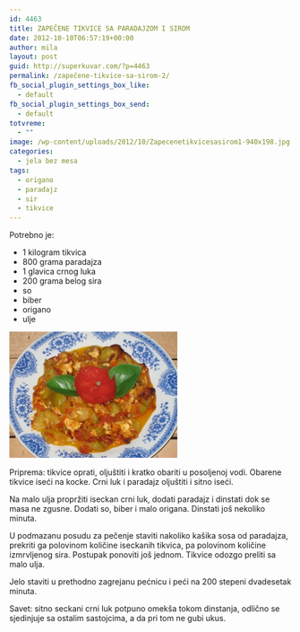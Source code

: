 ```yaml
---
id: 4463
title: ZAPEČENE TIKVICE SA PARADAJZOM I SIROM
date: 2012-10-10T06:57:19+00:00
author: mila
layout: post
guid: http://superkuvar.com/?p=4463
permalink: /zapečene-tikvice-sa-sirom-2/
fb_social_plugin_settings_box_like:
  - default
fb_social_plugin_settings_box_send:
  - default
totvreme:
  - ""
image: /wp-content/uploads/2012/10/Zapecenetikvicesasirom1-940x198.jpg
categories:
  - jela bez mesa
tags:
  - origano
  - paradajz
  - sir
  - tikvice
---
```

Potrebno je:

  * 1 kilogram tikvica
  * 800 grama paradajza
  * 1 glavica crnog luka
  * 200 grama belog sira
  * so
  * biber
  * origano
  * ulje

<img class="alignnone size-medium wp-image-4464" title="Zapecenetikvicesasirom" src="/wp-content/uploads/2012/10/Zapecenetikvicesasirom1-300x225.jpg" alt="" width="300" height="225" /> 

Priprema: tikvice oprati, oljuštiti i kratko obariti u posoljenoj vodi. Obarene tikvice iseći na kocke. Crni luk i paradajz oljuštiti i sitno iseći.

Na malo ulja propržiti iseckan crni luk, dodati paradajz i dinstati dok se masa ne zgusne. Dodati so, biber i malo origana. Dinstati još nekoliko minuta.

U podmazanu posudu za pečenje staviti nakoliko kašika sosa od paradajza, prekriti ga polovinom količine iseckanih tikvica, pa polovinom količine izmrvljenog sira. Postupak ponoviti još jednom. Tikvice odozgo preliti sa malo ulja.

Jelo staviti u prethodno zagrejanu pećnicu i peći na 200 stepeni dvadesetak minuta.

Savet: sitno seckani crni luk potpuno omekša tokom dinstanja, odlično se sjedinjuje sa ostalim sastojcima, a da pri tom ne gubi ukus.